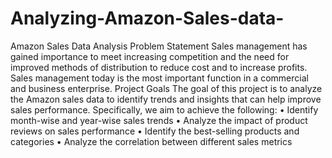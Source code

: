 # Analyzing-Amazon-Sales-data-


Amazon Sales Data Analysis
Problem Statement
Sales management has gained importance to meet increasing competition and the need for improved methods of distribution to reduce cost and to increase profits. Sales management today is the most important function in a commercial and business enterprise.
Project Goals
The goal of this project is to analyze the Amazon sales data to identify trends and insights that can help improve sales performance. Specifically, we aim to achieve the following:
•	Identify month-wise and year-wise sales trends
•	Analyze the impact of product reviews on sales performance
•	Identify the best-selling products and categories
•	Analyze the correlation between different sales metrics

